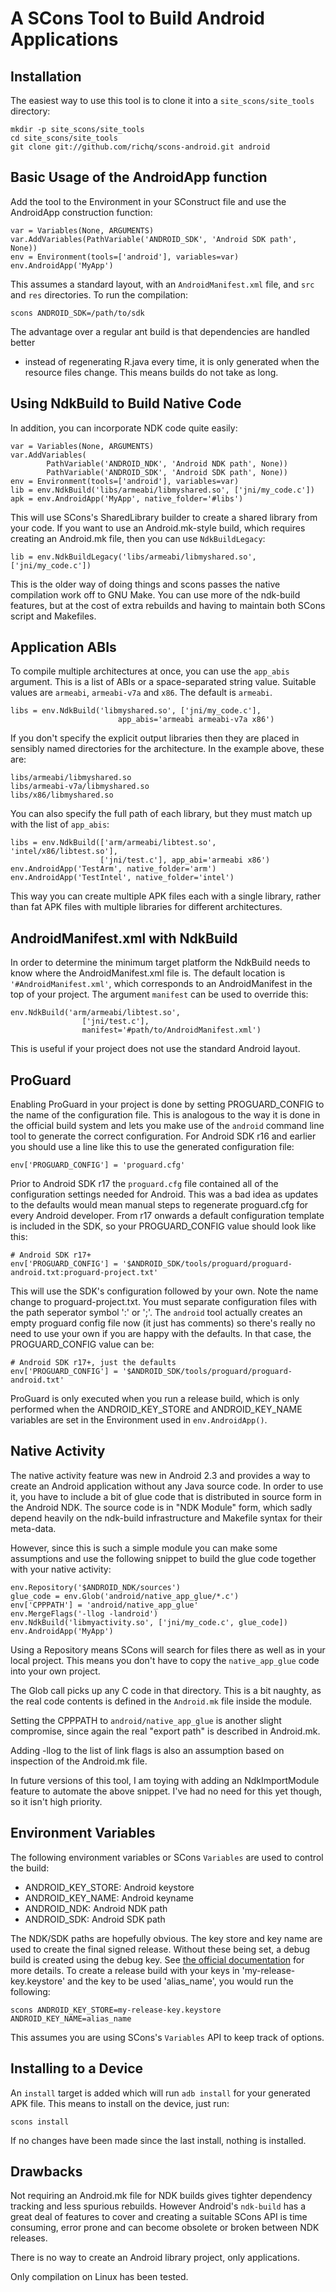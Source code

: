 # A SCons Tool to Build Android Applications

## Installation

The easiest way to use this tool is to clone it into a `site_scons/site_tools`
directory:

    mkdir -p site_scons/site_tools
    cd site_scons/site_tools
    git clone git://github.com/richq/scons-android.git android

## Basic Usage of the AndroidApp function

Add the tool to the Environment in your SConstruct file and use the AndroidApp
construction function:

    var = Variables(None, ARGUMENTS)
    var.AddVariables(PathVariable('ANDROID_SDK', 'Android SDK path', None))
    env = Environment(tools=['android'], variables=var)
    env.AndroidApp('MyApp')

This assumes a standard layout, with an `AndroidManifest.xml` file, and `src`
and `res` directories. To run the compilation:

    scons ANDROID_SDK=/path/to/sdk

The advantage over a regular ant build is that dependencies are handled better
- instead of regenerating R.java every time, it is only generated when the
resource files change. This means builds do not take as long.

## Using NdkBuild to Build Native Code

In addition, you can incorporate NDK code quite easily:

    var = Variables(None, ARGUMENTS)
    var.AddVariables(
            PathVariable('ANDROID_NDK', 'Android NDK path', None))
            PathVariable('ANDROID_SDK', 'Android SDK path', None))
    env = Environment(tools=['android'], variables=var)
    lib = env.NdkBuild('libs/armeabi/libmyshared.so', ['jni/my_code.c'])
    apk = env.AndroidApp('MyApp', native_folder='#libs')

This will use SCons's SharedLibrary builder to create a shared library from
your code. If you want to use an Android.mk-style build, which requires
creating an Android.mk file, then you can use `NdkBuildLegacy`:

    lib = env.NdkBuildLegacy('libs/armeabi/libmyshared.so', ['jni/my_code.c'])

This is the older way of doing things and scons passes the native compilation
work off to GNU Make. You can use more of the ndk-build features, but at the
cost of extra rebuilds and having to maintain both SCons script and Makefiles.

## Application ABIs

To compile multiple architectures at once, you can use the `app_abis` argument.
This is a list of ABIs or a space-separated string value. Suitable values are
`armeabi`, `armeabi-v7a` and `x86`. The default is `armeabi`.

    libs = env.NdkBuild('libmyshared.so', ['jni/my_code.c'],
                            app_abis='armeabi armeabi-v7a x86')

If you don't specify the explicit output libraries then they are placed in
sensibly named directories for the architecture. In the example above, these
are:

    libs/armeabi/libmyshared.so
    libs/armeabi-v7a/libmyshared.so
    libs/x86/libmyshared.so

You can also specify the full path of each library, but they must match
up with the list of `app_abis`:

    libs = env.NdkBuild(['arm/armeabi/libtest.so', 'intel/x86/libtest.so'],
                        ['jni/test.c'], app_abi='armeabi x86')
    env.AndroidApp('TestArm', native_folder='arm')
    env.AndroidApp('TestIntel', native_folder='intel')

This way you can create multiple APK files each with a single library, rather
than fat APK files with multiple libraries for different architectures.

## AndroidManifest.xml with NdkBuild

In order to determine the minimum target platform the NdkBuild needs to know
where the AndroidManifest.xml file is. The default location is
`'#AndroidManifest.xml'`, which corresponds to an AndroidManifest in the top of
your project. The argument `manifest` can be used to override this:

    env.NdkBuild('arm/armeabi/libtest.so',
                    ['jni/test.c'],
                    manifest='#path/to/AndroidManifest.xml')

This is useful if your project does not use the standard Android layout.

## ProGuard

Enabling ProGuard in your project is done by setting PROGUARD_CONFIG to the
name of the configuration file. This is analogous to the way it is done in the
official build system and lets you make use of the `android` command line tool
to generate the correct configuration. For Android SDK r16 and earlier you
should use a line like this to use the generated configuration file:

    env['PROGUARD_CONFIG'] = 'proguard.cfg'

Prior to Android SDK r17 the `proguard.cfg` file contained all of the
configuration settings needed for Android. This was a bad idea as updates to
the defaults would mean manual steps to regenerate proguard.cfg for every
Android developer. From r17 onwards a default configuration template is
included in the SDK, so your PROGUARD_CONFIG value should look like this:

    # Android SDK r17+
    env['PROGUARD_CONFIG'] = '$ANDROID_SDK/tools/proguard/proguard-android.txt:proguard-project.txt'

This will use the SDK's configuration followed by your own. Note the name
change to proguard-project.txt. You must separate configuration files with
the path seperator symbol ':' or ';'. The `android` tool actually creates an
empty proguard config file now (it just has comments) so there's really no need
to use your own if you are happy with the defaults. In that case, the
PROGUARD_CONFIG value can be:

    # Android SDK r17+, just the defaults
    env['PROGUARD_CONFIG'] = '$ANDROID_SDK/tools/proguard/proguard-android.txt'

ProGuard is only executed when you run a release build, which is only performed
when the ANDROID_KEY_STORE and ANDROID_KEY_NAME variables are set in the
Environment used in `env.AndroidApp()`.

## Native Activity

The native activity feature was new in Android 2.3 and provides a way to create
an Android application without any Java source code. In order to use it, you
have to include a bit of glue code that is distributed in source form in the
Android NDK. The source code is in "NDK Module" form, which sadly depend
heavily on the ndk-build infrastructure and Makefile syntax for their
meta-data.

However, since this is such a simple module you can make some assumptions and
use the following snippet to build the glue code together with your native
activity:

    env.Repository('$ANDROID_NDK/sources')
    glue_code = env.Glob('android/native_app_glue/*.c')
    env['CPPPATH'] = 'android/native_app_glue'
    env.MergeFlags('-llog -landroid')
    env.NdkBuild('libmyactivity.so', ['jni/my_code.c', glue_code])
    env.AndroidApp('MyApp')

Using a Repository means SCons will search for files there as well as in your
local project. This means you don't have to copy the `native_app_glue` code
into your own project.

The Glob call picks up any C code in that directory. This is a bit naughty, as
the real code contents is defined in the `Android.mk` file inside the module.

Setting the CPPPATH to `android/native_app_glue` is another slight compromise,
since again the real "export path" is described in Android.mk.

Adding -llog to the list of link flags is also an assumption based on
inspection of the Android.mk file.

In future versions of this tool, I am toying with adding an NdkImportModule
feature to automate the above snippet. I've had no need for this yet though, so
it isn't high priority.

## Environment Variables

The following environment variables or SCons `Variables` are used to control the build:

* ANDROID\_KEY\_STORE: Android keystore
* ANDROID\_KEY\_NAME: Android keyname
* ANDROID\_NDK: Android NDK path
* ANDROID\_SDK: Android SDK path

The NDK/SDK paths are hopefully obvious. The key store and key name are used to
create the final signed release. Without these being set, a debug build is
created using the debug key. See [the official documentation][1] for more
details.  To create a release build with your keys in 'my-release-key.keystore'
and the key to be used 'alias\_name', you would run the following:

    scons ANDROID_KEY_STORE=my-release-key.keystore ANDROID_KEY_NAME=alias_name

This assumes you are using SCons's `Variables` API to keep track of options.

## Installing to a Device

An `install` target is added which will run `adb install` for your generated
APK file. This means to install on the device, just run:

    scons install

If no changes have been made since the last install, nothing is installed.

## Drawbacks

Not requiring an Android.mk file for NDK builds gives tighter dependency
tracking and less spurious rebuilds. However Android's `ndk-build` has a great
deal of features to cover and creating a suitable SCons API is time consuming,
error prone and can become obsolete or broken between NDK releases.

There is no way to create an Android library project, only applications.

Only compilation on Linux has been tested.

[1]: http://developer.android.com/guide/publishing/app-signing.html
